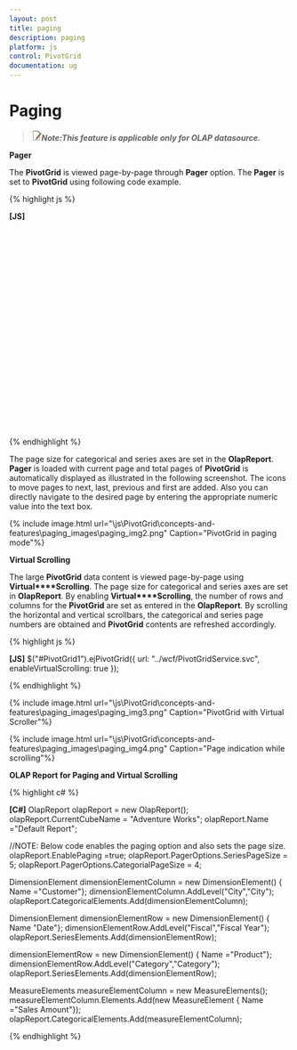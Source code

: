 ```yaml
---
layout: post
title: paging
description: paging
platform: js
control: PivotGrid
documentation: ug
---
```


# Paging

> ![](paging_images\paging_img1.jpeg)_**Note:This feature is applicable only for OLAP datasource.**_

**Pager**

The **PivotGrid** is viewed page-by-page through **Pager** option. The **Pager** is set to **PivotGrid** using following code example.

{% highlight js %}

**[JS]**
<div id="PivotGrid1" style="height: 350px; width: 100%; overflow: auto"></div>
<div id="Pager1" style="margin-top:10px; overflow: auto"></div>                
<script type="text/javascript">                     
    $("#PivotGrid1").ejPivotGrid({
        url: "../wcf/PivotGridService.svc",
    });
    $("#Pager1").ejPivotPager({
         mode: ej.PivotPager.Mode.Both,
        targetControlID: "PivotGrid1"
    });                       
</script>


{% endhighlight %}



The page size for categorical and series axes are set in the **OlapReport**. **Pager** is loaded with current page and total pages of **PivotGrid** is automatically displayed as illustrated in the following screenshot. The icons to move pages to next, last, previous and first are added. Also you can directly navigate to the desired page by entering the appropriate numeric value into the text box.



{% include image.html url="\js\PivotGrid\concepts-and-features\paging_images\paging_img2.png" Caption="PivotGrid in paging mode"%}

**Virtual Scrolling**

The large **PivotGrid** data content is viewed page-by-page using **Virtual****Scrolling**. The page size for categorical and series axes are set in **OlapReport**. By enabling **Virtual****Scrolling**, the number of rows and columns for the **PivotGrid** are set as entered in the **OlapReport**. By scrolling the horizontal and vertical scrollbars, the categorical and series page numbers are obtained and **PivotGrid** contents are refreshed accordingly.





{% highlight js %}

**[JS]**
  $("#PivotGrid1").ejPivotGrid({
                        url: "../wcf/PivotGridService.svc",
                        enableVirtualScrolling: true
                     });              



{% endhighlight %}



{% include image.html url="\js\PivotGrid\concepts-and-features\paging_images\paging_img3.png" Caption="PivotGrid with Virtual Scroller"%}

{% include image.html url="\js\PivotGrid\concepts-and-features\paging_images\paging_img4.png" Caption="Page indication while scrolling"%}

**OLAP Report for Paging and Virtual Scrolling**

{% highlight c# %}

**[C#]**
OlapReport olapReport = new OlapReport();
olapReport.CurrentCubeName = "Adventure Works";
olapReport.Name ="Default Report";

//NOTE: Below code enables the paging option and also sets the page size.
olapReport.EnablePaging =true;
olapReport.PagerOptions.SeriesPageSize = 5;
olapReport.PagerOptions.CategorialPageSize = 4;

DimensionElement dimensionElementColumn = new DimensionElement() { Name ="Customer"};
dimensionElementColumn.AddLevel("City","City");
olapReport.CategoricalElements.Add(dimensionElementColumn);

DimensionElement dimensionElementRow = new DimensionElement() { Name "Date"};
dimensionElementRow.AddLevel("Fiscal","Fiscal Year");
olapReport.SeriesElements.Add(dimensionElementRow);

dimensionElementRow = new DimensionElement() { Name ="Product"};
dimensionElementRow.AddLevel("Category","Category");
olapReport.SeriesElements.Add(dimensionElementRow);

MeasureElements measureElementColumn = new MeasureElements();
measureElementColumn.Elements.Add(new MeasureElement { Name ="Sales Amount"});
olapReport.CategoricalElements.Add(measureElementColumn);



{% endhighlight %}




